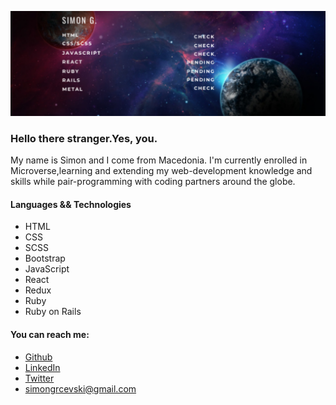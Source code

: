 ![Simon Delivery](./Screen.png)

### Hello there stranger.Yes, you.

My name is Simon and I come from Macedonia. I'm currently enrolled in Microverse,learning and extending 
my web-development knowledge and skills while pair-programming with coding partners around the globe.

####  Languages && Technologies
 - HTML
 - CSS
 - SCSS
 - Bootstrap
 - JavaScript
 - React
 - Redux
 - Ruby
 - Ruby on Rails 

#### You can reach me:
- [Github](https://github.com/SimonGrchevski)
- [LinkedIn](https://www.linkedin.com/in/simon-grchevski-682935209/)
- [Twitter](https://twitter.com/grchevski)
- simongrcevski@gmail.com

<!--
**SimonGrchevski/SimonGrchevski** is a ✨ _special_ ✨ repository because its `README.md` (this file) appears on your GitHub profile.

Here are some ideas to get you started:

- 🔭 I’m currently working on ...
- 🌱 I’m currently learning ...
- 👯 I’m looking to collaborate on ...
- 🤔 I’m looking for help with ...
- 💬 Ask me about ...
- 📫 How to reach me: ...
- 😄 Pronouns: ...
- ⚡ Fun fact: ...
-->

